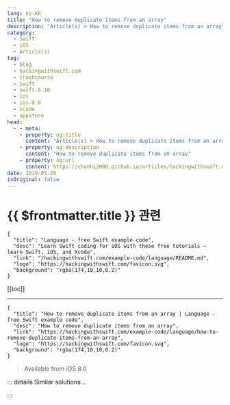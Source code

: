 ```yaml
---
lang: ko-KR
title: "How to remove duplicate items from an array"
description: "Article(s) > How to remove duplicate items from an array"
category:
  - Swift
  - iOS
  - Article(s)
tag: 
  - blog
  - hackingwithswift.com
  - crashcourse
  - swift
  - swift-5.10
  - ios
  - ios-8.0
  - xcode
  - appstore
head:
  - - meta:
    - property: og:title
      content: "Article(s) > How to remove duplicate items from an array"
    - property: og:description
      content: "How to remove duplicate items from an array"
    - property: og:url
      content: https://chanhi2000.github.io/articles/hackingwithswift.com/example-code/language/how-to-remove-duplicate-items-from-an-array.html
date: 2019-03-28
isOriginal: false
---
```


# {{ $frontmatter.title }} 관련

```component VPCard
{
  "title": "Language - free Swift example code",
  "desc": "Learn Swift coding for iOS with these free tutorials – learn Swift, iOS, and Xcode",
  "link": "/hackingwithswift.com/example-code/language/README.md",
  "logo": "https://hackingwithswift.com/favicon.svg",
  "background": "rgba(174,10,10,0.2)"
}
```

[[toc]]

---

```component VPCard
{
  "title": "How to remove duplicate items from an array | Language - free Swift example code",
  "desc": "How to remove duplicate items from an array",
  "link": "https://hackingwithswift.com/example-code/language/how-to-remove-duplicate-items-from-an-array",
  "logo": "https://hackingwithswift.com/favicon.svg",
  "background": "rgba(174,10,10,0.2)"
}
```

> Available from iOS 8.0

<!-- TODO: 작성 -->

<!-- 
There are several ways of removing duplicate items from an array, but one of the easiest is with the following extension on `Array`:

```swift
extension Array where Element: Hashable {
    func removingDuplicates() -> [Element] {
        var addedDict = [Element: Bool]()

        return filter {
            addedDict.updateValue(true, forKey: $0) == nil
        }
    }

    mutating func removeDuplicates() {
        self = self.removingDuplicates()
    }
}
```

That provides two methods: one called `removingDuplicates()` that returns an array with duplicates removed, and one called `removeDuplicates()` that changes the array in place.

The method works using `filter()` and a dictionary: when you call `updateValue()` on a dictionary it returns nil if the key is new, so we can use that to figure out which items are unique.

For example:

```swift
let numbers = [1, 5, 3, 4, 5, 1, 3]
let unique = numbers.removingDuplicates()
```

-->

::: details Similar solutions…

<!--
/example-code/language/how-to-remove-items-from-an-array-using-filter">How to remove items from an array using filter() 
/example-code/language/how-to-remove-the-first-or-last-item-from-an-array">How to remove the first or last item from an array 
/example-code/language/remove-all-instances-of-an-object-from-an-array">Remove all instances of an object from an array 
/example-code/uikit/how-to-remove-cells-from-a-uitableview">How to remove cells from a UITableView 
/example-code/strings/how-to-remove-a-prefix-from-a-string">How to remove a prefix from a string</a>
-->

:::

